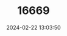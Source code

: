 ---
title: "16669"
category: "Peromyscus leucopus"
draft: false
date: 2024-02-22 13:03:50
languages:
  English: ["White-footed Mouse"]
---